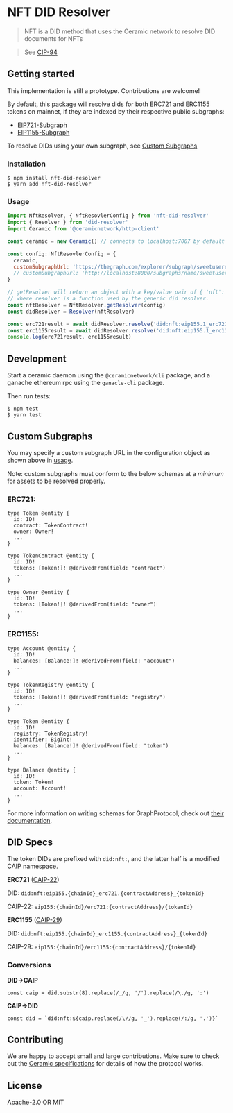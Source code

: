 # NFT DID Resolver

> NFT is a DID method that uses the Ceramic network to resolve DID documents for NFTs

> See [CIP-94](https://github.com/ceramicnetwork/CIP/blob/main/CIPs/CIP-94/CIP-94.md)

## Getting started

This implementation is still a prototype. Contributions are welcome!

By default, this package will resolve dids for both ERC721 and ERC1155 tokens on mainnet, if they are indexed by their respective public subgraphs: 
* [EIP721-Subgraph](https://api.thegraph.com/subgraphs/name/wighawag/eip721-subgraph)
* [EIP1155-Subgraph](https://api.thegraph.com/subgraphs/name/amxx/eip1155-subgraph)

To resolve DIDs using your own subgraph, see [Custom Subgraphs](#custom-subgraphs)

### Installation
```
$ npm install nft-did-resolver
$ yarn add nft-did-resolver
```

### Usage

```js
import NftResolver, { NftResovlerConfig } from 'nft-did-resolver'
import { Resolver } from 'did-resolver'
import Ceramic from '@ceramicnetwork/http-client'

const ceramic = new Ceramic() // connects to localhost:7007 by default

const config: NftResovlerConfig = {
  ceramic,
  customSubgraphUrl: 'https://thegraph.com/explorer/subgraph/sweetusername/yeettoken-subgraph' // optional
  // customSubgraphUrl: 'http://localhost:8000/subgraphs/name/sweetusername/yeettoken-subgraph' // also works!
}

// getResolver will return an object with a key/value pair of { 'nft': resolver }
// where resolver is a function used by the generic did resolver.
const nftResolver = NftResolver.getResolver(config)
const didResolver = Resolver(nftResolver)

const erc721result = await didResolver.resolve('did:nft:eip155.1_erc721.0xb300a43751601bd54ffee7de35929537b28e1488_2')
const erc1155result = await didResolver.resolve('did:nft:eip155.1_erc1155.0x06eb48572a2ef9a3b230d69ca731330793b65bdc_1')
console.log(erc721result, erc1155result)
```

## Development
Start a ceramic daemon using the `@ceramicnetwork/cli` package, and a ganache ethereum rpc using the `ganacle-cli` package.


Then run tests:
```
$ npm test
$ yarn test
```

## Custom Subgraphs
You may specify a custom subgraph URL in the configuration object as shown above in [usage](#usage).

Note: custom subgraphs must conform to the below schemas at a *minimum* for assets to be resolved properly.

### ERC721:

```
type Token @entity {
  id: ID!
  contract: TokenContract!
  owner: Owner!
  ...
}

type TokenContract @entity {
  id: ID!
  tokens: [Token!]! @derivedFrom(field: "contract")
  ...
}

type Owner @entity {
  id: ID!
  tokens: [Token!]! @derivedFrom(field: "owner")
  ...
}

```

### ERC1155:
```
type Account @entity {
  id: ID!
  balances: [Balance!]! @derivedFrom(field: "account")
  ...
}
 
type TokenRegistry @entity {
  id: ID!
  tokens: [Token!]! @derivedFrom(field: "registry")
  ...
}

type Token @entity {
  id: ID!
  registry: TokenRegistry!
  identifier: BigInt!
  balances: [Balance!]! @derivedFrom(field: "token")
  ...
}
 
type Balance @entity {
  id: ID!
  token: Token!
  account: Account!
  ...
}

```

For more information on writing schemas for GraphProtocol, check out [their documentation](https://thegraph.com/docs/define-a-subgraph#defining-entities).

## DID Specs
The token DIDs are prefixed with `did:nft:`, and the latter half is a modified CAIP namespace.

**ERC721** ([CAIP-22](https://github.com/ChainAgnostic/CAIPs/blob/master/CAIPs/CAIP-22.md))

DID: `did:nft:eip155.{chainId}_erc721.{contractAddress}_{tokenId}`

CAIP-22: `eip155:{chainId}/erc721:{contractAddress}/{tokenId}`

**ERC1155** ([CAIP-29](https://github.com/ChainAgnostic/CAIPs/blob/master/CAIPs/CAIP-29.md))

DID: `did:nft:eip155.{chainId}_erc1155.{contractAddress}_{tokenId}`

CAIP-29: `eip155:{chainId}/erc1155:{contractAddress}/{tokenId}`


### Conversions
**DID->CAIP**
```
const caip = did.substr(8).replace(/_/g, '/').replace(/\./g, ':')
```
**CAIP->DID**
```
const did = `did:nft:${caip.replace(/\//g, '_').replace(/:/g, '.')}`
```


## Contributing
We are happy to accept small and large contributions. Make sure to check out the [Ceramic specifications](https://github.com/ceramicnetwork/specs) for details of how the protocol works.


## License
Apache-2.0 OR MIT

